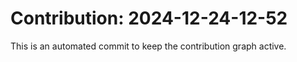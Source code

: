 # Contribution: 2024-12-24-12-52
This is an automated commit to keep the contribution graph active.
